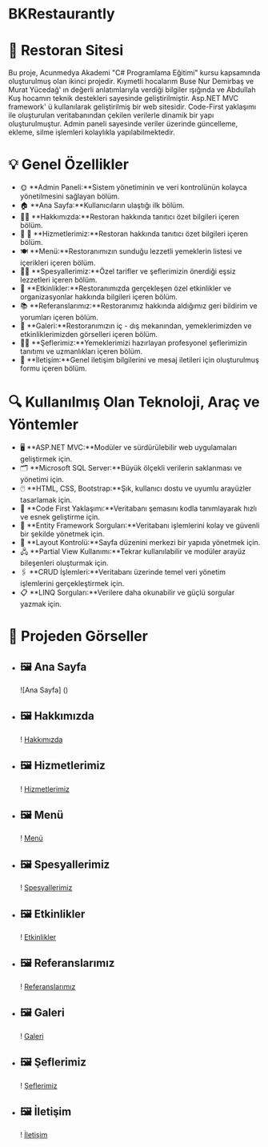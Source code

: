 # BKRestaurantly
# 🌟 Restoran Sitesi
Bu proje, Acunmedya Akademi "C# Programlama Eğitimi" kursu kapsamında oluşturulmuş olan ikinci projedir. Kıymetli hocalarım Buse Nur Demirbaş ve Murat Yücedağ' ın değerli anlatımlarıyla verdiği bilgiler ışığında ve Abdullah Kuş hocamın teknik destekleri sayesinde geliştirilmiştir. Asp.NET MVC framework' ü kullanılarak geliştirilmiş bir web sitesidir. Code-First yaklaşımı ile oluşturulan veritabanından çekilen verilerle dinamik bir yapı oluşturulmuştur. Admin paneli sayesinde veriler üzerinde güncelleme, ekleme, silme işlemleri kolaylıkla yapılabilmektedir. 

# 💡 Genel Özellikler
- 🌞 **Admin Paneli:**Sistem yönetiminin ve veri kontrolünün kolayca yönetilmesini sağlayan bölüm.
- 🏠 **Ana Sayfa:**Kullanıcıların ulaştığı ilk bölüm.
- 👩‍💻 **Hakkımızda:**Restoran hakkında tanıtıcı özet bilgileri içeren bölüm.
- 📌 🎨 **Hizmetlerimiz:**Restoran hakkında tanıtıcı özet bilgileri içeren bölüm.
- 🍽 **Menü:**Restoranımızın sunduğu lezzetli yemeklerin listesi ve içerikleri içeren bölüm.
- 🎯✨ **Spesyallerimiz:**Özel tarifler ve şeflerimizin önerdiği eşsiz lezzetleri içeren bölüm.
- 🎉 **Etkinlikler:**Restoranımızda gerçekleşen özel etkinlikler ve organizasyonlar hakkında bilgileri içeren bölüm.
- 📚 **Referanslarımız:**Restoranımız hakkında aldığımız geri bildirim ve yorumları içeren bölüm.
- 📸 **Galeri:**Restoranımızın iç - dış mekanından, yemeklerimizden ve etkinliklerimizden görselleri içeren bölüm.
- 👨‍🍳 **Şeflerimiz:**Yemeklerimizi hazırlayan profesyonel şeflerimizin tanıtımı ve uzmanlıkları içeren bölüm.
- 📱 **İletişim:**Genel iletişim bilgilerini ve mesaj iletileri için oluşturulmuş formu içeren bölüm.

# 🔍 Kullanılmış Olan Teknoloji, Araç ve Yöntemler
- 🖥️ **ASP.NET MVC:**Modüler ve sürdürülebilir web uygulamaları geliştirmek için.
- 🗂️ **Microsoft SQL Server:**Büyük ölçekli verilerin saklanması ve yönetimi için.
- 🖱️ **HTML, CSS, Bootstrap:**Şık, kullanıcı dostu ve uyumlu arayüzler tasarlamak için.
- 📂 **Code First Yaklaşımı:**Veritabanı şemasını kodla tanımlayarak hızlı ve esnek geliştirme için.
- 🔖 **Entity Framework Sorguları:**Veritabanı işlemlerini kolay ve güvenli bir şekilde yönetmek için.
- 📝 **Layout Kontrolü:**Sayfa düzenini merkezi bir yapıda yönetmek için.
- 🖧 **Partial View Kullanımı:**Tekrar kullanılabilir ve modüler arayüz bileşenleri oluşturmak için.
- 🖇️ **CRUD İşlemleri:**Veritabanı üzerinde temel veri yönetim işlemlerini gerçekleştirmek için.
- 📋 **LINQ Sorguları:**Verilere daha okunabilir ve güçlü sorgular yazmak için.

# 📸 Projeden Görseller
- ## 🖼️ **Ana Sayfa**  
  ![Ana Sayfa] ()

- ## 🖼️ **Hakkımızda**  
  ! [Hakkımızda]()

- ## 🖼️ **Hizmetlerimiz**  
  ! [Hizmetlerimiz]()

- ## 🖼️ **Menü**  
  ! [Menü]()

- ## 🖼️ **Spesyallerimiz**  
  ! [Spesyallerimiz]()

- ## 🖼️ **Etkinlikler**  
  ! [Etkinlikler]()
- ## 🖼️ **Referanslarımız**  
  ! [Referanslarımız]()
- ## 🖼️ **Galeri**  
  ! [Galeri]()

- ## 🖼️ **Şeflerimiz**  
  ! [Şeflerimiz]()

- ## 🖼️ **İletişim**  
  ! [İletişim]()

